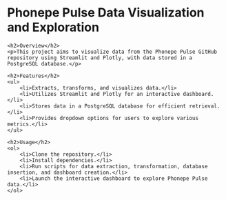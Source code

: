 <!DOCTYPE html>
<html lang="en">
<head>
    <meta charset="UTF-8">
    <meta name="viewport" content="width=device-width, initial-scale=1.0">
    <title>Phonepe Pulse Data Visualization and Exploration</title>
</head>
<body>
    <h1>Phonepe Pulse Data Visualization and Exploration</h1>

    <h2>Overview</h2>
    <p>This project aims to visualize data from the Phonepe Pulse GitHub repository using Streamlit and Plotly, with data stored in a PostgreSQL database.</p>

    <h2>Features</h2>
    <ul>
        <li>Extracts, transforms, and visualizes data.</li>
        <li>Utilizes Streamlit and Plotly for an interactive dashboard.</li>
        <li>Stores data in a PostgreSQL database for efficient retrieval.</li>
        <li>Provides dropdown options for users to explore various metrics.</li>
    </ul>

    <h2>Usage</h2>
    <ol>
        <li>Clone the repository.</li>
        <li>Install dependencies.</li>
        <li>Run scripts for data extraction, transformation, database insertion, and dashboard creation.</li>
        <li>Launch the interactive dashboard to explore Phonepe Pulse data.</li>
    </ol>
</body>
</html>

